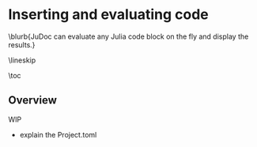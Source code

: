 # Inserting and evaluating code

\blurb{JuDoc can evaluate any Julia code block on the fly and display the results.}

\lineskip

\toc

## Overview


WIP

- explain the Project.toml
